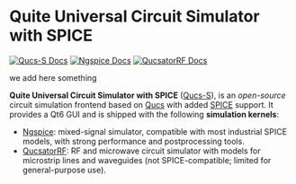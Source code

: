 # Quite Universal Circuit Simulator with SPICE

[![Qucs-S Docs](https://img.shields.io/badge/docs-Qucs--S-blue?logo=readthedocs&style=flat)](https://qucs-s-help.readthedocs.io/en/latest/)
[![Ngspice Docs](https://img.shields.io/badge/docs-Ngspice-blue?logo=readthedocs&style=flat)](https://ngspice.sourceforge.io/docs.html)
[![QucsatorRF Docs](https://img.shields.io/badge/docs-QucsatorRF-blue?logo=readthedocs&style=flat)](https://github.com/ra3xdh/qucsator_rf#readme)

we add here something

**Quite Universal Circuit Simulator with SPICE** ([Qucs-S]), is an *open-source* circuit simulation frontend based on [Qucs](https://qucs.github.io/) with added [SPICE](https://en.wikipedia.org/wiki/SPICE) support. It provides a Qt6 GUI and is shipped with the following **simulation kernels**:

* [Ngspice](https://ngspice.sourceforge.io/): mixed-signal simulator, compatible with most industrial SPICE models, with strong performance and postprocessing tools.
* [QucsatorRF](https://github.com/ra3xdh/qucsator_rf): RF and microwave circuit simulator with models for microstrip lines and waveguides (not SPICE-compatible; limited for general-purpose use).


[Qucs-S]: https://ra3xdh.github.io/
[Qucs]: https://qucs.github.io/
